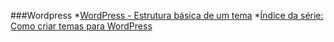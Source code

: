 ###Wordpress
 *[WordPress - Estrutura básica de um tema](http://blog.da2k.com.br/2015/01/09/wordpress-estrutura-basica-de-um-tema/)
 *[Índice da série: Como criar temas para WordPress](http://blog.da2k.com.br/2015/01/11/indice-da-serie-como-criar-temas-para-wordpress/)
